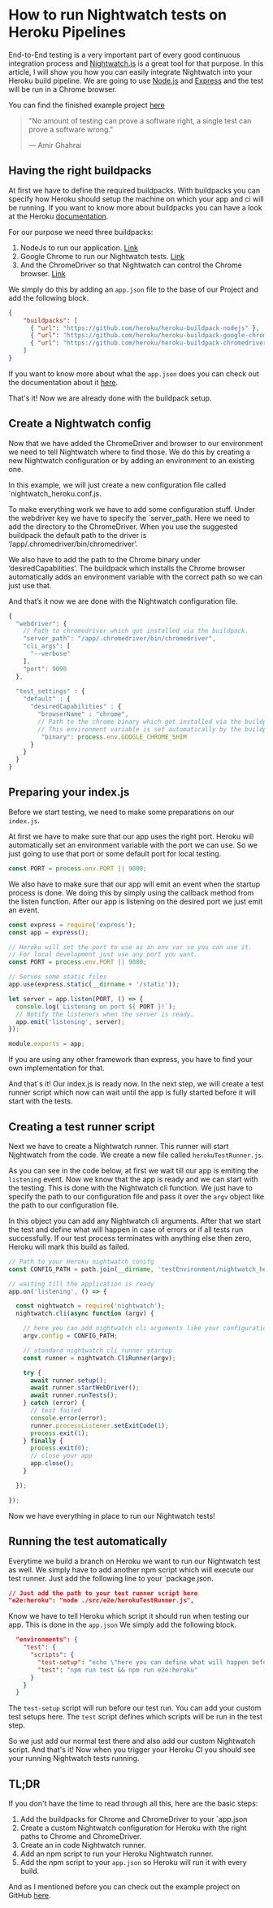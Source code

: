 # How to run Nightwatch tests on Heroku Pipelines
End-to-End testing is a very important part of every good continuous integration process and
[Nightwatch.js](https://nightwatchjs.org/) is a great tool for that purpose.
In this article, I will show you how you can easily integrate Nightwatch into your Heroku build pipeline.
We are going to use [Node.js](https://nodejs.org/en/) and [Express](https://expressjs.com/de/) and the test will be run in a Chrome browser.

You can find the finished example project [here](https://github.com/TimonBerlin/heroku-pipelines-nightwatch)
> "No amount of testing can prove a software right, a single test can prove a software wrong." 
>
>— Amir Ghahrai

## Having the right buildpacks
At first we have to define the required buildpacks.
With buildpacks you can specify how Heroku should setup the machine on which your app and ci will be running.
If you want to know more about buildpacks you can have a look at the Heroku 
[documentation](https://devcenter.heroku.com/articles/buildpacks).

For our purpose we need three buildpacks:
1. NodeJs to run our application. [Link](https://elements.heroku.com/buildpacks/heroku/heroku-buildpack-nodejs)
2. Google Chrome to run our Nightwatch tests. [Link](https://elements.heroku.com/buildpacks/heroku/heroku-buildpack-google-chrome)
3. And the ChromeDriver so that Nightwatch can control the Chrome browser. [Link](https://elements.heroku.com/buildpacks/heroku/heroku-buildpack-chromedriver)

We simply do this by adding an `app.json` file to the base of our Project and add the following block.

```json
{
    "buildpacks": [
      { "url": "https://github.com/heroku/heroku-buildpack-nodejs" },
      { "url": "https://github.com/heroku/heroku-buildpack-google-chrome" },
      { "url": "https://github.com/heroku/heroku-buildpack-chromedriver" }
    ]
}
```
If you want to know more about what the `app.json` does you can check out the documentation about it [here](https://devcenter.heroku.com/articles/app-json-schema).

That's it! Now we are already done with the buildpack setup.

## Create a Nightwatch config
Now that we have added the ChromeDriver and browser to our environment we need to tell Nightwatch where to find those. 
We do this by creating a new Nightwatch configuration or by adding an environment to an existing one.

In this example, we will just create a new configuration file called `nightwatch_heroku.conf.js.

To make everything work we have to add some configuration stuff.
Under the webdriver key we have to specify the `server_path. Here we need to add the directory to the ChromeDriver. When you use the suggested buildpack the default path to the driver is ‘/app/.chromedriver/bin/chromedriver’.

We also have to add the path to the Chrome binary under ‘desiredCapabilities’.
The buildpack which installs the Chrome browser automatically adds an environment variable with the correct path so we can just use that.

And that’s it now we are done with the Nightwatch configuration file.

```javascript
{ 
  "webdriver": {
    // Path to chromedriver which got installed via the buildpack.
    "server_path": "/app/.chromedriver/bin/chromedriver",
    "cli_args": [
      "--verbose"
    ],
    "port": 9090
  },
  
  "test_settings" : {
    "default" : {
      "desiredCapabilities" : {
        "browserName" : "chrome",
        // Path to the chrome binary which got installed via the buildpack. 
        // This environment variable is set automatically by the buildpack itself.
         "binary": process.env.GOOGLE_CHROME_SHIM
      }
    }
  }
}
```

## Preparing your index.js
Before we start testing, we need to make some preparations on our `index.js`.

At first we have to make sure that our app uses the right port.
Heroku will automatically set an environment variable with the port we can use.
So we just going to use that port or some default port for local testing.
```javascript
const PORT = process.env.PORT || 9080;
```

We also have to make sure that our app will emit an event when the startup process is done.
We doing this by simply using the callback method from the listen function. After our app is
listening on the desired port we just emit an event.  

```javascript
const express = require('express');
const app = express();

// Heroku will set the port to use as an env var so you can use it.
// For local development just use any port you want.
const PORT = process.env.PORT || 9080;

// Serves some static files
app.use(express.static(__dirname + '/static'));

let server = app.listen(PORT, () => {
  console.log(`Listening on port ${ PORT }!`);
  // Notify the listeners when the server is ready.
  app.emit('listening', server);
});

module.exports = app;
```

If you are using any other framework than express, you have to find your own implementation for that.

And that´s it! Our index.js is ready now.
In the next step, we will create a test runner script which now can wait until the app is fully started before it will start with the tests.

## Creating a test runner script
Next we have to create a Nightwatch runner.
This runner will start Njghtwatch from the code.
We create a new file called `herokuTestRunner.js`.

As you can see in the code below, at first we wait till our app is emiting the `listening` event.
Now we know that the app is ready and we can start with the testing. This is done with the Nightwatch cli function.
We just have to specify the path to our configuration file and pass it over the `argv` object like the path to our configuration file.


In this object you can add any Nightwatch cli arguments. 
After that we start the test and define what will happen in case of errors or if all tests
run successfully. If our test process terminates with anything else then zero, Heroku will
mark this build as failed.

```javascript
// Path to your Heroku nightwatch conifg
const CONFIG_PATH = path.join(__dirname, 'testEnvironment/nightwatch_heroku.conf.js');

// waiting till the application is ready
app.on('listening', () => {

  const nightwatch = require('nightwatch');
  nightwatch.cli(async function (argv) {

    // here you can add nightwatch cli arguments like your configuration or additional stuff
    argv.config = CONFIG_PATH;

    // standard nightwatch cli runner startup
    const runner = nightwatch.CliRunner(argv);

    try {
      await runner.setup();
      await runner.startWebDriver();
      await runner.runTests();
    } catch (error) {
      // test failed
      console.error(error);
      runner.processListener.setExitCode(1);
      process.exit(1);
    } finally {
      process.exit(0);
      // close your app
      app.close();
    }

  });

});
```
Now we have everything in place to run our Nightwatch tests!
## Running the test automatically
Everytime we build a branch on Heroku we want to run our Nightwatch test as well.
We simply have to add another npm script which will execute our test runner.
Just add the following line to your `package.json.
```json
// Just add the path to your test runner script here
"e2e:heroku": "node ./src/e2e/herokuTestRunner.js",
```
Know we have to tell Heroku which script it should run when testing our app.
This is done in the `app.json` We simply add the following block.

```json
  "environments": {
    "test": {
      "scripts": {
        "test-setup": "echo \"here you can define what will happen before the test runs\" && exit 0 ",
        "test": "npm run test && npm run e2e:heroku"
      }
    }
  }
```
The `test-setup` script will run before our test run. You can add your custom test setups here.
The `test` script defines which scripts will be run in the test step.

So we just add our normal test there and also add our custom Nightwatch script.
And that's it! Now when you trigger your Heroku CI you should see your running Nightwatch tests running.


## TL;DR
If you don't have the time to read through all this, here are the basic steps:

1. Add the buildpacks for Chrome and ChromeDriver to your `app.json
2. Create a custom Nightwatch configuration for Heroku with the right paths to Chrome and ChromeDriver.
3. Create an in code Nightwatch runner.
4. Add an npm script to run your Heroku Nightwatch runner.
5. Add the npm script to your `app.json` so Heroku will run it with every build.

And as I mentioned before you can check out the example project on GitHub [here](https://github.com/TimonBerlin/heroku-pipelines-nightwatch).
